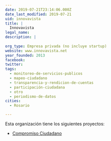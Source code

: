 ```yaml
---
date: 2019-07-21T23:14:06.000Z
date_last_modified: 2019-07-21
uid: innovavista
title: |
  Innovavista
legal_name: 
description: |
  
org_type: Empresa privada (no incluye startup)
website: www.innovavista.net
year_founded: 2013
facebook: 
twitter: 
tags:
  - monitoreo-de-servicios-publicos
  - mapeo-ciudadano
  - transparencia-y-rendicion-de-cuentas
  - participación-ciudadana
  - otro
  - periodismo-de-datos
cities: 
  - Rosario

---
```


Esta organización tiene los siguientes proyectos:

- [Compromiso Ciudadano](/proyectos/compromiso-ciudadano)
